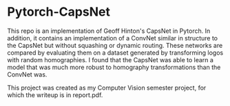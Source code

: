 # Pytorch-CapsNet

This repo is an implementation of Geoff Hinton's CapsNet in Pytorch. In addition, it contains an implementation of a ConvNet similar in structure to the CapsNet but without squashing or dynamic routing. These networks are compared by evaluating them on a dataset generated by transforming logos with random homographies. I found that the CapsNet was able to learn a model that was much more robust to homography transformations than the ConvNet was.

This project was created as my Computer Vision semester project, for which the writeup is in report.pdf. 
